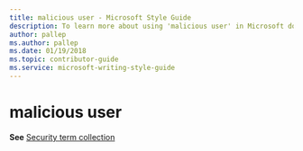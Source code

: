 ```yaml
---
title: malicious user - Microsoft Style Guide
description: To learn more about using 'malicious user' in Microsoft documents, see 'Security term collection.'
author: pallep
ms.author: pallep
ms.date: 01/19/2018
ms.topic: contributor-guide
ms.service: microsoft-writing-style-guide
---
```


# malicious user

**See** [Security term collection](~/a-z-word-list-term-collections/term-collections/security-terms.md)

